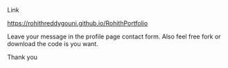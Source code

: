 Link

https://rohithreddygouni.github.io/RohithPortfolio

Leave your message in the profile page contact form. Also feel free fork or download the code is you want.

Thank you
